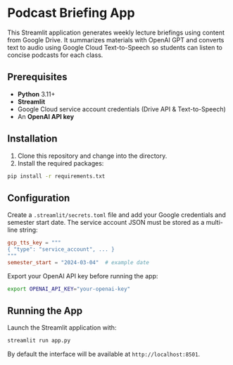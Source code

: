 # Podcast Briefing App

This Streamlit application generates weekly lecture briefings using content from Google Drive. It summarizes materials with OpenAI GPT and converts text to audio using Google Cloud Text-to-Speech so students can listen to concise podcasts for each class.

## Prerequisites

- **Python** 3.11+
- **Streamlit**
- Google Cloud service account credentials (Drive API & Text-to-Speech)
- An **OpenAI API key**

## Installation

1. Clone this repository and change into the directory.
2. Install the required packages:

```bash
pip install -r requirements.txt
```

## Configuration

Create a `.streamlit/secrets.toml` file and add your Google credentials and semester start date. The service account JSON must be stored as a multi-line string:

```toml
gcp_tts_key = """
{ "type": "service_account", ... }
"""
semester_start = "2024-03-04"  # example date
```

Export your OpenAI API key before running the app:

```bash
export OPENAI_API_KEY="your-openai-key"
```

## Running the App

Launch the Streamlit application with:

```bash
streamlit run app.py
```

By default the interface will be available at `http://localhost:8501`.

